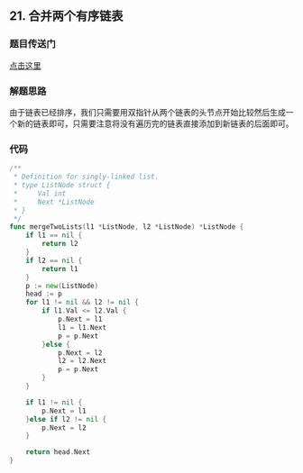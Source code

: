 ## 21. 合并两个有序链表

### 题目传送门

[点击这里](https://leetcode-cn.com/problems/merge-two-sorted-lists/)

### 解题思路

由于链表已经排序，我们只需要用双指针从两个链表的头节点开始比较然后生成一个新的链表即可，只需要注意将没有遍历完的链表直接添加到新链表的后面即可。

### 代码

```go
/**
 * Definition for singly-linked list.
 * type ListNode struct {
 *     Val int
 *     Next *ListNode
 * }
 */
func mergeTwoLists(l1 *ListNode, l2 *ListNode) *ListNode {
    if l1 == nil {
        return l2
    }
    if l2 == nil {
        return l1
    }
    p := new(ListNode)
    head := p
    for l1 != nil && l2 != nil {
        if l1.Val <= l2.Val {
            p.Next = l1
            l1 = l1.Next
            p = p.Next
        }else {
            p.Next = l2
            l2 = l2.Next
            p = p.Next
        }
    }

    if l1 != nil {
        p.Next = l1
    }else if l2 != nil {
        p.Next = l2
    }

    return head.Next
}
```